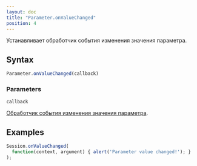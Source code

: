 ```yaml
---
layout: doc
title: "Parameter.onValueChanged"
position: 4
---
```


Устанавливает обработчик события изменения значения параметра.

## Syntax

```js
Parameter.onValueChanged(callback)
```

### Parameters

`callback`

[Обработчик события изменения значения параметра](../../Script/).

## Examples

```js
Session.onValueChanged(
  function(context, argument) { alert('Parameter value changed!'); }
);
```
